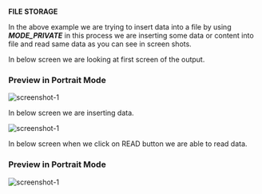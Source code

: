 **FILE STORAGE**

In the above example we are trying to insert data into a file by using _**MODE_PRIVATE**_ in this process we are inserting some data or content into file and read same data as you can see in screen shots.



In below screen we are looking at first screen of the output.

### Preview in Portrait Mode
![screenshot-1](src/main/res/previews/1.png)
   
   
In below screen we are inserting data.
   
![screenshot-1](src/main/res/previews/2.png)
   
   
   In below screen when we click on READ button we are able to read data.
   
   
### Preview in Portrait Mode
![screenshot-1](src/main/res/previews/3.png)
   